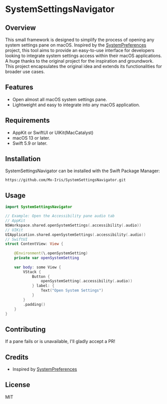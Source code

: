 # SystemSettingsNavigator

## Overview

This small framework is designed to simplify the process of opening any system settings pane on macOS. Inspired by the [SystemPreferences](https://github.com/bvanpeski/SystemPreferences) project, this tool aims to provide an easy-to-use interface for developers looking to integrate system settings access within their macOS applications. A huge thanks to the original project for the inspiration and groundwork. This project encapsulates the original idea and extends its functionalities for broader use cases.

## Features

- Open almost all macOS system settings pane.
- Lightweight and easy to integrate into any macOS application.

## Requirements
- AppKit or SwiftUI or UIKit(MacCatalyst)
- macOS 13 or later.
- Swift 5.9 or later.

## Installation
SystemSettingsNavigator can be installed with the Swift Package Manager:

```
https://github.com/Mx-Iris/SystemSettingsNavigator.git
```

## Usage

```swift
import SystemSettingsNavigator

// Example: Open the Accessibility pane audio tab
// AppKit
NSWorkspace.shared.openSystemSettings(.accessibility(.audio))
// UIKit
UIApplication.shared.openSystemSettings(.accessibility(.audio))
// SwiftUI
struct ContentView: View {
    
    @Environment(\.openSystemSetting)
    private var openSystemSetting
    
    var body: some View {
        VStack {
            Button {
                openSystemSetting(.accessibility(.audio))
            } label: {
                Text("Open System Settings")
            }
        }
        .padding()
    }
}
```

## Contributing

If a pane fails or is unavailable, I'll gladly accept a PR!

## Credits

- Inspired by [SystemPreferences](https://github.com/bvanpeski/SystemPreferences)

## License

MIT
